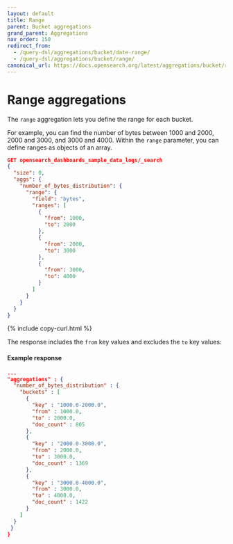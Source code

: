 ```yaml
---
layout: default
title: Range
parent: Bucket aggregations
grand_parent: Aggregations
nav_order: 150
redirect_from:
  - /query-dsl/aggregations/bucket/date-range/
  - /query-dsl/aggregations/bucket/range/
canonical_url: https://docs.opensearch.org/latest/aggregations/bucket/range/
---
```


# Range aggregations

The `range` aggregation lets you define the range for each bucket.

For example, you can find the number of bytes between 1000 and 2000, 2000 and 3000, and 3000 and 4000.
Within the `range` parameter, you can define ranges as objects of an array.

```json
GET opensearch_dashboards_sample_data_logs/_search
{
  "size": 0,
  "aggs": {
    "number_of_bytes_distribution": {
      "range": {
        "field": "bytes",
        "ranges": [
          {
            "from": 1000,
            "to": 2000
          },
          {
            "from": 2000,
            "to": 3000
          },
          {
            "from": 3000,
            "to": 4000
          }
        ]
      }
    }
  }
}
```
{% include copy-curl.html %}

The response includes the `from` key values and excludes the `to` key values:

#### Example response

```json
...
"aggregations" : {
  "number_of_bytes_distribution" : {
    "buckets" : [
      {
        "key" : "1000.0-2000.0",
        "from" : 1000.0,
        "to" : 2000.0,
        "doc_count" : 805
      },
      {
        "key" : "2000.0-3000.0",
        "from" : 2000.0,
        "to" : 3000.0,
        "doc_count" : 1369
      },
      {
        "key" : "3000.0-4000.0",
        "from" : 3000.0,
        "to" : 4000.0,
        "doc_count" : 1422
      }
    ]
  }
 }
}
```